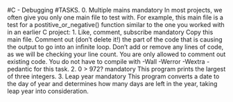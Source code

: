  #C - Debugging  #TASKS.  0. Multiple mains mandatory In most projects, we often give you only one main file to test with. For example, this main file is a test for a postitive_or_negative() function similar to the one you worked with in an earlier C project:  1. Like, comment, subscribe mandatory Copy this main file. Comment out (don’t delete it!) the part of the code that is causing the output to go into an infinite loop.  Don’t add or remove any lines of code, as we will be checking your line count. You are only allowed to comment out existing code. You do not have to compile with -Wall -Werror -Wextra -pedantic for this task.  2. 0 > 972? mandatory This program prints the largest of three integers.  3. Leap year mandatory This program converts a date to the day of year and determines how many days are left in the year, taking leap year into consideration.
